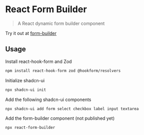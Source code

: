# React Form Builder
>A React dynamic form builder component

Try it out at [form-builder](https://seifmegahed-form-builder.vercel.app/)

## Usage

Install react-hook-form and Zod
```bash
npm install react-hook-form zod @hookform/resolvers
```

Initialize shadcn-ui
```bash
npx shadcn-ui init
```

Add the following shadcn-ui components
```bash
npx shadcn-ui add form select checkbox label input textarea
```

Add the form-builder component (not published yet)
```bash
npx react-form-builder
```


